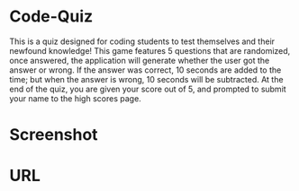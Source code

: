 # Code-Quiz
This is a quiz designed for coding students to test themselves and their newfound knowledge! This game features 5 questions that are randomized, once answered, the application will generate whether the user got the answer or wrong. If the answer was correct, 10 seconds are added to the time; but when the answer is wrong, 10 seconds will be subtracted. At the end of the quiz, you are given your score out of 5, and prompted to submit your name to the high scores page.

# Screenshot

# URL
